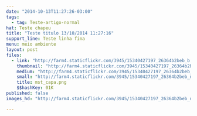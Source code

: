 ```yaml
---
date: "2014-10-13T11:27:26-03:00"
tags:
  - tag: Teste-artigo-normal
hat: Teste chapeu
title: "Teste titulo 13/10/2014 11:27:16"
support_line: Teste linha fina
menu: meio ambiente
layout: post
files:
  - link: "http://farm4.staticflickr.com/3945/15340427197_26364b2beb_b.jpg"
    thumbnail: "http://farm4.staticflickr.com/3945/15340427197_26364b2beb_t.jpg"
    medium: "http://farm4.staticflickr.com/3945/15340427197_26364b2beb_z.jpg"
    small: "http://farm4.staticflickr.com/3945/15340427197_26364b2beb_n.jpg"
    title: mst_capa.png
    $$hashKey: 01K
published: false
images_hd: "http://farm4.staticflickr.com/3945/15340427197_26364b2beb_n.jpg"

---
```

